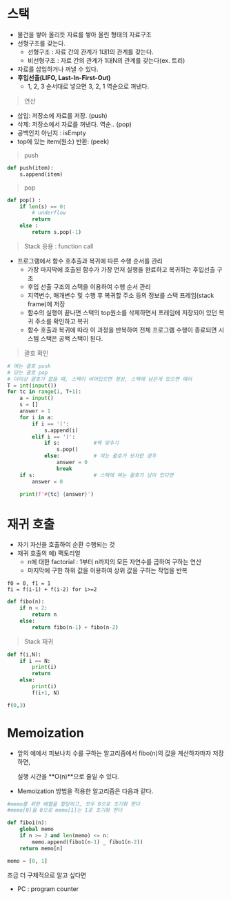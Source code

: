 # 스택

- 물건을 쌓아 올리듯 자료를 쌓아 올린 형태의 자료구조
- 선형구조를 갖는다.
  - 선형구조 : 자료 간의 관계가 1대1의 관계를 갖는다.
  - 비선형구조 : 자료 간의 관계가 1대N의 관계를 갖는다(ex. 트리)
- 자료를 삽입하거나 꺼낼 수 있다.
- **후입선출(LIFO, Last-In-First-Out)**
  - 1, 2, 3 순서대로 넣으면 3, 2, 1 역순으로 꺼낸다.



> 연산

- 삽입: 저장소에 자료를 저장. (push)
- 삭제: 저장소에서 자료를 꺼낸다. 역순.. (pop)
- 공백인지 아닌지 : isEmpty
- top에 있는 item(원소) 반환: (peek)



> push

```python
def push(item):
    s.append(item)
```



> pop

```python
def pop() :
    if len(s) == 0:
        # underflow
        return
    else :
        return s.pop(-1)
```



> Stack 응용 : function call

- 프로그램에서 함수 호추출과 복귀에 따른 수행 순서를 관리
  - 가장 마지막에 호출된 함수가 가장 먼저 실행을 완료하고 복귀하는 후입선출 구조
  - 후입 선출 구조의 스택을 이용하여 수행 순서 관리
  - 지역변수, 매개변수 및 수행 후 복귀할 주소 등의 정보를 스택 프레임(stack frame)에 저장
  - 함수의 실행이 끝나면 스택의 top원소를 삭제하면서 프레임에 저장되어 있던 복귀 주소를 확인하고 복귀
  - 함수 호출과 복귀에 따라 이 과정을 반복하여 전체 프로그램 수행이 종료되면 시스템 스택은 공백 스택이 된다.



> 괄호 확인

```python
# 여는 괄호 push
# 닫는 괄호 pop
# 더이상 괄호가 없을 때, 스택이 비어있으면 정상, 스택에 남은게 있으면 에러
T = int(input())
for tc in range(1, T+1):
    a = input()
    s = []
    answer = 1
    for i in a:
        if i == '(':		
            s.append(i)
        elif i == ')':
            if s: 			#짝 맞추기
                s.pop()
            else:			# 여는 괄호가 모자란 경우
                answer = 0
                break
	if s:					# 스택에 여는 괄호가 남아 있다면
        answer = 0
        
    print(f'#{tc} {answer}')
```



# 재귀 호출

- 자기 자신을 호출하여 순환 수행되는 것
- 재귀 호출의 예) 팩토리얼
  - n에 대한 factorial : 1부터 n까지의 모든 자연수를 곱하여 구하는 연산
  - 마지막에 구한 하위 값을 이용하여 상위 값을 구하는 작업을 반복

```
f0 = 0, f1 = 1
fi = f(i-1) + f(i-2) for i>=2
```

```python
def fibo(n):
    if n < 2:
        return n
    else:
        return fibo(n-1) + fibo(n-2)
```



> Stack 재귀

```python
def f(i,N):
    if i == N:
        print(i)
        return
    else:
        print(i)
        f(i+1, N)

f(0,3)
```



# Memoization

- 앞의 예에서 피보나치 수를 구하는 알고리즘에서 fibo(n)의 값을 계산하자마자 저장하면,

  실행 시간을 **O(n)**으로 줄일 수 있다.

- Memoization 방법을 적용한 알고리즘은 다음과 같다.

```python
#memo를 위한 배열을 할당하고, 모두 0으로 초기화 한다
#memo[0]을 0으로 memo[1]는 1로 초기화 한다

def fibo1(n):
    global memo
    if n >= 2 and len(memo) <= n:
        memo.append(fibo1(n-1) _ fibo1(n-2))
    return memo[n]

memo = [0, 1]
```

조금 더 구체적으로 알고 싶다면

- PC : program counter